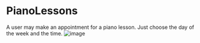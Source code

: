 # PianoLessons
A user may make an appointment for a piano lesson. Just choose the day of the week and the time. 
![image](https://github.com/MarioThompson0010/PianoLessons/assets/69639194/839b96c8-3900-4c5f-858e-87b27d7dc5bc)
